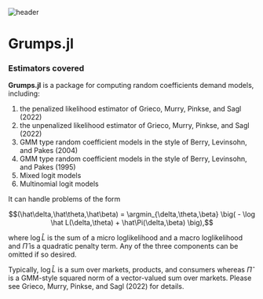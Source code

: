 
![header](https://joris.pinkse.org/paper/grumps/featured_hu67731c91d8ac62b9ec64ef8cd1d226d8_3264943_808x455_fill_q75_lanczos_smart1.jpg)

# Grumps.jl

### Estimators covered

**Grumps.jl** is a package for computing random coefficients demand models, including:
1. the penalized likelihood estimator of Grieco, Murry, Pinkse, and Sagl (2022)
2. the unpenalized likelihood estimator of Grieco, Murry, Pinkse, and Sagl (2022)
3. GMM type random coefficient models in the style of Berry, Levinsohn, and Pakes (2004)
4. GMM type random coefficient models in the style of Berry, Levinsohn, and Pakes (1995)
5. Mixed logit models
6. Multinomial logit models

It can handle problems of the form

$$(\hat\delta,\hat\theta,\hat\beta) = \argmin_{\delta,\theta,\beta} \big( - \log \hat L(\delta,\theta) + \hat\Pi(\delta,\beta) \big),$$

where $\log \hat L$ is the sum of a micro loglikelihood and a macro loglikelihood and $\hat\Pi$ is a quadratic penalty term.  Any of the three components can be omitted if so desired. 

Typically, $\log \hat L$ is a sum over markets, products, and consumers whereas $\hat\Pi$ is a GMM-style squared norm of a vector-valued sum over markets.  Please see Grieco, Murry, Pinkse, and Sagl (2022) for details.


